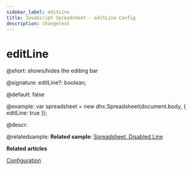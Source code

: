 ```yaml
---
sidebar_label: editLine
title: JavaScript Spreadsheet - editLine Config
description: changetext
---
```


# editLine

@short: shows/hides the editing bar

@signature: editLine?: boolean;

@default: false

@example:
var spreadsheet = new dhx.Spreadsheet(document.body, {
	editLine: true
});

@descr:

@relatedsample:
**Related sample**: [Spreadsheet. Disabled Line](https://snippet.dhtmlx.com/unem2jkh)

**Related articles**

[Configuration](configuration.md#editing-bar)

